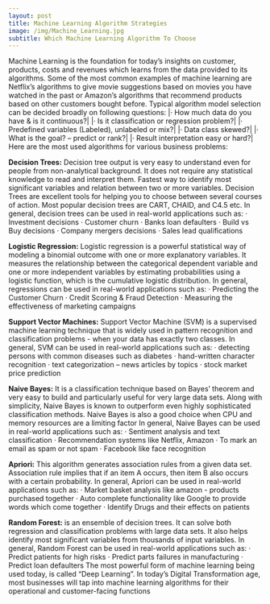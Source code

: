 ```yaml
---
layout: post
title: Machine Learning Algorithm Strategies
image: /img/Machine_Learning.jpg
subtitle: Which Machine Learning Algorithm To Choose
---
```


Machine Learning is the foundation for today’s insights on customer, products, costs and revenues which learns from the data provided to its algorithms.
Some of the most common examples of machine learning are Netflix’s algorithms to give movie suggestions based on movies you have watched in the past or Amazon’s algorithms that recommend products based on other customers bought before.
Typical algorithm model selection can be decided broadly on following questions:
|·        How much data do you have & is it continuous?|
|·        Is it classification or regression problem?|
|·        Predefined variables (Labeled), unlabeled or mix?|
|·        Data class skewed?|
|·        What is the goal? – predict or rank?|
|·        Result interpretation easy or hard?|
Here are the most used algorithms for various business problems:
 
**Decision Trees:** Decision tree output is very easy to understand even for people from non-analytical background. It does not require any statistical knowledge to read and interpret them. Fastest way to identify most significant variables and relation between two or more variables. Decision Trees are excellent tools for helping you to choose between several courses of action. Most popular decision trees are CART, CHAID, and C4.5 etc.
In general, decision trees can be used in real-world applications such as:
·        Investment decisions
·        Customer churn
·        Banks loan defaulters
·        Build vs Buy decisions
·        Company mergers decisions
·        Sales lead qualifications
 
**Logistic Regression:** Logistic regression is a powerful statistical way of modeling a binomial outcome with one or more explanatory variables. It measures the relationship between the categorical dependent variable and one or more independent variables by estimating probabilities using a logistic function, which is the cumulative logistic distribution.
In general, regressions can be used in real-world applications such as:
·        Predicting the Customer Churn
·        Credit Scoring & Fraud Detection
·        Measuring the effectiveness of marketing campaigns
 
**Support Vector Machines:** Support Vector Machine (SVM) is a supervised machine learning technique that is widely used in pattern recognition and classification problems - when your data has exactly two classes.
In general, SVM can be used in real-world applications such as:
·        detecting persons with common diseases such as diabetes
·        hand-written character recognition
·        text categorization – news articles by topics
·        stock market price prediction
 
**Naive Bayes:** It is a classification technique based on Bayes’ theorem and very easy to build and particularly useful for very large data sets. Along with simplicity, Naive Bayes is known to outperform even highly sophisticated classification methods. Naive Bayes is also a good choice when CPU and memory resources are a limiting factor
In general, Naive Bayes can be used in real-world applications such as:
·        Sentiment analysis and text classification
·        Recommendation systems like Netflix, Amazon
·        To mark an email as spam or not spam
·        Facebook like face recognition
 
**Apriori:** This algorithm generates association rules from a given data set. Association rule implies that if an item A occurs, then item B also occurs with a certain probability.
In general, Apriori can be used in real-world applications such as:
·        Market basket analysis like amazon - products purchased together
·        Auto complete functionality like Google to provide words which come together
·        Identify Drugs and their effects on patients
 
**Random Forest:** is an ensemble of decision trees. It can solve both regression and classification problems with large data sets. It also helps identify most significant variables from thousands of input variables.
In general, Random Forest can be used in real-world applications such as:
·        Predict patients for high risks
·        Predict parts failures in manufacturing
·        Predict loan defaulters
The most powerful form of machine learning being used today, is called  “Deep Learning”.
In today’s  Digital Transformation age, most businesses will tap into machine learning algorithms for their operational and customer-facing functions
